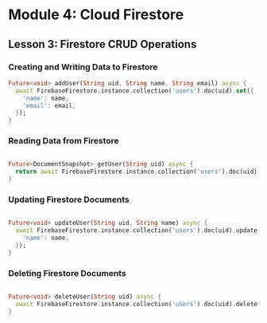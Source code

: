 
# Module 4: Cloud Firestore

## Lesson 3: Firestore CRUD Operations

### Creating and Writing Data to Firestore

```dart
Future<void> addUser(String uid, String name, String email) async {
  await FirebaseFirestore.instance.collection('users').doc(uid).set({
    'name': name,
    'email': email,
  });
}
```

### Reading Data from Firestore

```dart

Future<DocumentSnapshot> getUser(String uid) async {
  return await FirebaseFirestore.instance.collection('users').doc(uid).get();
}
```

### Updating Firestore Documents

```dart

Future<void> updateUser(String uid, String name) async {
  await FirebaseFirestore.instance.collection('users').doc(uid).update({
    'name': name,
  });
}
```

### Deleting Firestore Documents

```dart

Future<void> deleteUser(String uid) async {
  await FirebaseFirestore.instance.collection('users').doc(uid).delete();
}
```
